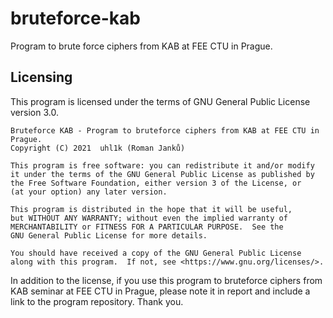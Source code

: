 # bruteforce-kab
Program to brute force ciphers from KAB at FEE CTU in Prague.

## Licensing

This program is licensed under the terms of GNU General Public License version 3.0.

    Bruteforce KAB - Program to bruteforce ciphers from KAB at FEE CTU in Prague.
    Copyright (C) 2021  uhl1k (Roman Janků)

    This program is free software: you can redistribute it and/or modify
    it under the terms of the GNU General Public License as published by
    the Free Software Foundation, either version 3 of the License, or
    (at your option) any later version.

    This program is distributed in the hope that it will be useful,
    but WITHOUT ANY WARRANTY; without even the implied warranty of
    MERCHANTABILITY or FITNESS FOR A PARTICULAR PURPOSE.  See the
    GNU General Public License for more details.

    You should have received a copy of the GNU General Public License
    along with this program.  If not, see <https://www.gnu.org/licenses/>.

In addition to the license, if you use this program to bruteforce ciphers from KAB seminar at FEE
CTU in Prague, please note it in report and include a link to the program repository. Thank you.
